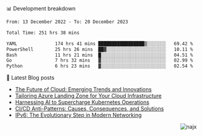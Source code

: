 📊 Development breakdown
<!--START_SECTION:waka-->

```txt
From: 13 December 2022 - To: 20 December 2023

Total Time: 251 hrs 38 mins

YAML              174 hrs 41 mins █████████████████▒░░░░░░░   69.42 %
PowerShell        25 hrs 26 mins  ██▓░░░░░░░░░░░░░░░░░░░░░░   10.11 %
Bash              11 hrs 21 mins  █░░░░░░░░░░░░░░░░░░░░░░░░   04.51 %
Go                7 hrs 32 mins   ▓░░░░░░░░░░░░░░░░░░░░░░░░   02.99 %
Python            6 hrs 23 mins   ▓░░░░░░░░░░░░░░░░░░░░░░░░   02.54 %
```

<!--END_SECTION:waka-->

📕 Latest Blog posts

<!-- BLOG-POST-LIST:START -->
- [The Future of Cloud: Emerging Trends and Innovations](https://najx.dev/the-future-of-cloud-emerging-trends-and-innovations/)
- [Tailoring Azure Landing Zone for Your Cloud Infrastructure](https://najx.dev/tailoring-your-azure-landing-zone-for-cloud-infrastructure/)
- [Harnessing AI to Supercharge Kubernetes Operations](https://najx.dev/harnessing-ai-to-supercharge-kubernetes-operations/)
- [CI/CD Anti-Patterns: Causes, Consequences, and Solutions](https://najx.dev/cicd-anti-patterns/)
- [IPv6: The Evolutionary Step in Modern Networking](https://najx.dev/why-ipv6-is-the-future/)
<!-- BLOG-POST-LIST:END -->

<p align="right">
  <img src="https://komarev.com/ghpvc/?username=najx&label=GitHub%20Profile%20Views&color=yellow&style=flat" alt="najx" />
</p align="center">
